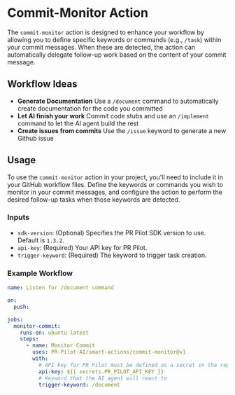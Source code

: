 # Commit-Monitor Action

The `commit-monitor` action is designed to enhance your workflow by allowing you to define specific keywords or commands (e.g., `/task`) within your commit messages. When these are detected, the action can automatically delegate follow-up work based on the content of your commit message. 

## Workflow Ideas

- **Generate Documentation** Use a `/document` command to automatically create documentation for the code you committed
- **Let AI finish your work** Commit code stubs and use an `/implement` command to let the AI agent build the rest
- **Create issues from commits** Use the `/issue` keyword to generate a new Github issue

## Usage

To use the `commit-monitor` action in your project, you'll need to include it in your GitHub workflow files. Define the keywords or commands you wish to monitor in your commit messages, and configure the action to perform the desired follow-up tasks when those keywords are detected.

### Inputs

- `sdk-version`: (Optional) Specifies the PR Pilot SDK version to use. Default is `1.3.2`.
- `api-key`: (Required) Your API key for PR Pilot.
- `trigger-keyword`: (Required) The keyword to trigger task creation.

### Example Workflow

```yaml
name: Listen for /document command

on:
  push:

jobs:
  monitor-commit:
    runs-on: ubuntu-latest
    steps:
      - name: Monitor Commit
        uses: PR-Pilot-AI/smart-actions/commit-monitor@v1
        with:
          # API key for PR Pilot must be defined as a secret in the repository
          api-key: ${{ secrets.PR_PILOT_API_KEY }}
          # Keyword that the AI agent will react to
          trigger-keyword: /document
```
